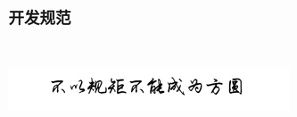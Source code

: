# 开发规范

<br />
<br />
<br />
<img  src='img/xygj.PNG' width="600" alt="logo">
<br />
<br />
<br />
<br />
<br />
<br />
<br />
<br />
<br />
<br />
<br />
<br />
